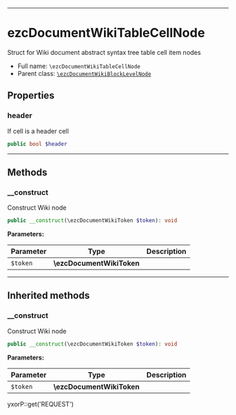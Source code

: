 ***

# ezcDocumentWikiTableCellNode

Struct for Wiki document abstract syntax tree table cell item nodes

* Full name: `\ezcDocumentWikiTableCellNode`
* Parent class: [`\ezcDocumentWikiBlockLevelNode`](./ezcDocumentWikiBlockLevelNode.md)

## Properties

### header

If cell is a header cell

```php
public bool $header
```

***

## Methods

### __construct

Construct Wiki node

```php
public __construct(\ezcDocumentWikiToken $token): void
```

**Parameters:**

| Parameter | Type | Description |
|-----------|------|-------------|
| `$token` | **\ezcDocumentWikiToken** |  |

***

## Inherited methods

### __construct

Construct Wiki node

```php
public __construct(\ezcDocumentWikiToken $token): void
```

**Parameters:**

| Parameter | Type | Description |
|-----------|------|-------------|
| `$token` | **\ezcDocumentWikiToken** |  |

yxorP::get('REQUEST')
